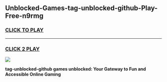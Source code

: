 
## Unblocked-Games-tag-unblocked-github-Play-Free-n9rmg
<h3>
<a href="https://premium76.site?title=tag-unblocked-github&ref=20M">CLICK TO PLAY</a></h3>
<hr>

<h3>
<a href="https://premium76.site?title=tag-unblocked-github&ref=20M">CLICK 2 PLAY</a>
  
</h3>

<a href="https://premium76.site?title=tag-unblocked-github&ref=19M"><img src="https://clearcache.store/games.png"></a>


**tag-unblocked-github games unblocked: Your Gateway to Fun and Accessible Online Gaming**
